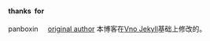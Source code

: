 

#### thanks  for
panboxin     [original author](http://baixin.io)
本博客在[Vno Jekyll](https://github.com/onevcat/vno-jekyll)基础上修改的。  
